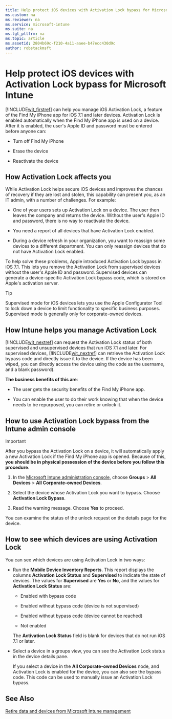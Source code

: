 ```yaml
---
title: Help protect iOS devices with Activation Lock bypass for Microsoft Intune
ms.custom: na
ms.reviewer: na
ms.service: microsoft-intune
ms.suite: na
ms.tgt_pltfrm: na
ms.topic: article
ms.assetid: 2804b69c-f210-4a11-aaee-b47ecc430d9c
author: robstackmsft
---
```

# Help protect iOS devices with Activation Lock bypass for Microsoft Intune
[!INCLUDE[wit_firstref](../Token/wit_firstref_md.md)] can help you manage iOS Activation Lock, a feature of the Find My iPhone app for iOS 7.1 and later devices. Activation Lock is enabled automatically when the Find My iPhone app is used on a device. After it is enabled, the user's Apple ID and password must be entered before anyone can:

-   Turn off Find My iPhone

-   Erase the device

-   Reactivate the device

## How Activation Lock affects you
While Activation Lock helps secure iOS devices and improves the chances of recovery if they are lost and stolen, this capability can present you, as an IT admin, with a number of challenges. For example:

-   One of your users sets up Activation Lock on a device. The user then leaves the company and returns the device. Without the user's Apple ID and password, there is no way to reactivate the device.

-   You need a report of all devices that have Activation Lock enabled.

-   During a device refresh in your organization, you want to reassign some devices to a different department. You can only reassign devices that do not have Activation Lock enabled.

To help solve these problems, Apple introduced Activation Lock bypass in iOS 7.1. This lets you remove the Activation Lock from supervised devices without the user's Apple ID and password. Supervised devices can generate a device-specific Activation Lock bypass code, which is stored on Apple's activation server.

> [!TIP]
> Supervised mode for iOS devices lets you use the Apple Configurator Tool to lock down a device to limit functionality to specific business purposes. Supervised mode is generally only for corporate-owned devices.

## How Intune helps you manage Activation Lock
[!INCLUDE[wit_nextref](../Token/wit_nextref_md.md)] can request the Activation Lock status of both supervised and unsupervised devices that run iOS 7.1 and later. For supervised devices, [!INCLUDE[wit_nextref](../Token/wit_nextref_md.md)] can retrieve the Activation Lock bypass code and directly issue it to the device. If the device has been wiped, you can directly access the device using the code as the username, and a blank password).

**The business benefits of this are**:

-   The user gets the security benefits of the Find My iPhone app.

-   You can enable the user to do their work knowing that when the device needs to be repurposed, you can retire or unlock it.

## How to use Activation Lock bypass from the Intune admin console
> [!IMPORTANT]
> After you bypass the Activation Lock on a device, it will automatically apply a new Activation Lock if the Find My iPhone app is opened. Because of this, **you should be in physical possession of the device before you follow this procedure**.

1.  In the [Microsoft Intune administration console](https://manage.microsoft.com), choose **Groups** &gt; **All Devices** &gt; **All Corporate-owned Devices**.

2.  Select the device whose Activation Lock you want to bypass. Choose **Activation Lock Bypass**.

3.  Read the warning message. Choose **Yes** to proceed.

You can examine the status of the unlock request on the details page for the device.

## How to see which devices are using Activation Lock
You can see which devices are using Activation Lock in two ways:

-   Run the **Mobile Device Inventory Reports**. This report displays the columns **Activation Lock Status** and **Supervised** to indicate the state of devices. The values for **Supervised** are **Yes** or **No**, and the values for **Activation Lock Status** are:

    -   Enabled with bypass code

    -   Enabled without bypass code (device is not supervised)

    -   Enabled without bypass code (device cannot be reached)

    -   Not enabled

    The **Activation Lock Status** field is blank for devices that do not run iOS 7.1 or later.

-   Select a device in a groups view, you can see the Activation Lock status in the device details pane.

    If you select a device in the **All Corporate-owned Devices** node, and Activation Lock is enabled for the device, you can also see the bypass code. This code can be used to manually issue an Activation Lock bypass.

## See Also
[Retire data and devices from Microsoft Intune management](../Topic/Retire-data-and-devices-from-Microsoft-Intune-management.md)


